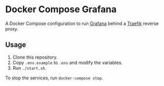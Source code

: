 # Docker Compose Grafana

A Docker Compose configuration to run [Grafana](https://grafana.com/) behind a [Traefik](https://traefik.io/) reverse proxy.

## Usage

1. Clone this repository.
2. Copy `.env.example` to `.env` and modify the variables.
3. Run `./start.sh`.

To stop the services, run `docker-compose stop`.
